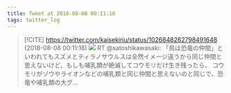 ```yaml
---
title: Tweet at 2018-08-08 00:11:18
tags: twitter_log
---
```


> [!CITE] https://twitter.com/kaisekiriu/status/1026848262798491648 (2018-08-08 00:11:18)
> ![](https://twitter.com/kaisekiriu/status/1026848262798491648)
> RT @satoshikawasaki: 「鳥は恐竜の仲間」といわれてもスズメとティラノサウルスは全然イメージ違うから同じ仲間と思えないけど、もしも哺乳類が絶滅してコウモリだけ生き残ったら、
> コウモリがゾウやライオンなどの哺乳類と同じ仲間と思えないのと同じで、恐竜や哺乳類の大グ…
